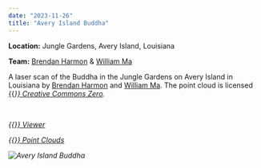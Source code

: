 ```yaml
---
date: "2023-11-26"
title: "Avery Island Buddha"
---
```


**Location:** Jungle Gardens, Avery Island, Louisiana

**Team:** 
[Brendan Harmon](https://baharmon.github.io/) &
[William Ma](https://design.lsu.edu/faculty/william-ma/)

A laser scan of the Buddha
in the Jungle Gardens on Avery Island in Louisiana
by [Brendan Harmon](https://baharmon.github.io/) and
[William Ma](https://design.lsu.edu/faculty/william-ma/).
The point cloud is licensed [{{<i class="fab fa-creative-commons-zero">}} Creative Commons Zero](https://creativecommons.org/share-your-work/public-domain/cc0/).

&nbsp;

[{{<i class="fas fa-braille">}} Viewer](https://xyz.cct.lsu.edu/data/averyisland/buddha.html "Point Cloud Viewer for Avery Island Buddha")

[{{<i class="ms ms-cloud">}} Point Clouds](https://xyz.cct.lsu.edu/data/averyisland/buddha.laz "LAZ Point Cloud of Avery Island Buddha")

![Avery Island Buddha](../buddha.png)